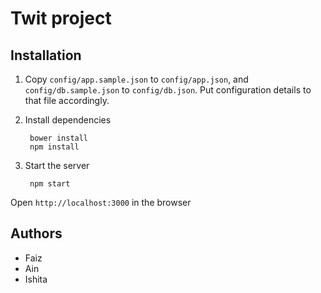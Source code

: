 Twit project
============

Installation
------------
1. Copy `config/app.sample.json` to `config/app.json`, and `config/db.sample.json` to `config/db.json`. Put configuration details to that file accordingly.

2. Install dependencies

        bower install
        npm install

3. Start the server

        npm start
    

Open `http://localhost:3000` in the browser

Authors
-------
- Faiz
- Ain
- Ishita